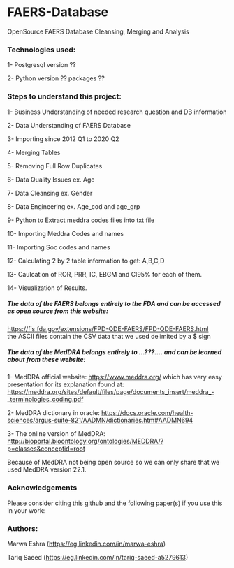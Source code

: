 # FAERS-Database
OpenSource FAERS Database Cleansing, Merging and Analysis



### Technologies used:
1- Postgresql version ??

2- Python version ?? packages ??



### Steps to understand this project:
1- Business Understanding of needed research question and DB information

2- Data Understanding of FAERS Database

3- Importing since 2012 Q1 to 2020 Q2

4- Merging Tables

5- Removing Full Row Duplicates

6- Data Quality Issues ex. Age

7- Data Cleansing ex. Gender

8- Data Engineering ex. Age_cod and age_grp

9- Python to Extract meddra codes files into txt file

10- Importing Meddra Codes and names

11- Importing Soc codes and names

12- Calculating 2 by 2 table information to get: A,B,C,D 

13- Caulcation of ROR, PRR, IC, EBGM and CI95% for each of them.

14- Visualization of Results.



##### The data of the FAERS belongs entirely to the FDA and can be accessed as open source from this website: 
https://fis.fda.gov/extensions/FPD-QDE-FAERS/FPD-QDE-FAERS.html  
the ASCII files contain the CSV data that we used delimited by a $ sign



##### The data of the MedDRA belongs entirely to ...???.... and can be learned about from these website:
1- MedDRA official website:
https://www.meddra.org/ which has very easy presentation for its explanation found at:
https://meddra.org/sites/default/files/page/documents_insert/meddra_-_terminologies_coding.pdf

2- MedDRA dictionary in oracle: 
https://docs.oracle.com/health-sciences/argus-suite-821/AADMN/dictionaries.htm#AADMN694 

3- The online version of MedDRA:
http://bioportal.bioontology.org/ontologies/MEDDRA/?p=classes&conceptid=root

Because of MedDRA not being open source so we can only share that we used MedDRA version 22.1.



### Acknowledgements
Please consider citing this github and the following paper(s) if you use this in your work:



### Authors:
Marwa Eshra (https://eg.linkedin.com/in/marwa-eshra)

Tariq Saeed (https://eg.linkedin.com/in/tariq-saeed-a5279613)
